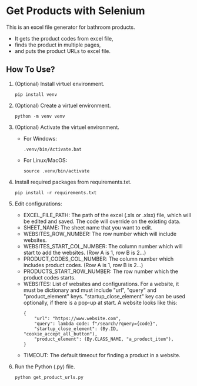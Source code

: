 # Get Products with Selenium

This is an excel file generator for bathroom products.

-   It gets the product codes from excel file,
-   finds the product in multiple pages,
-   and puts the product URLs to excel file.

## How To Use?

1. (Optional) Install virtuel environment.
    ```
    pip install venv
    ```
2. (Optional) Create a virtuel environment.
    ```
    python -m venv venv
    ```
3. (Optional) Activate the virtuel environment.
    - For Windows:
        ```
        .venv/bin/Activate.bat
        ```
    - For Linux/MacOS:
        ```
        source .venv/bin/activate
        ```
4. Install required packages from requirements.txt.
    ```
    pip install -r requirements.txt
    ```
5. Edit configurations:

    - EXCEL_FILE_PATH: The path of the excel (.xls or .xlsx) file, which will be edited and saved. The code will override on the existing data.
    - SHEET_NAME: The sheet name that you want to edit.
    - WEBSITES_ROW_NUMBER: The row number which will include websites.
    - WEBSITES_START_COL_NUMBER: The column number which will start to add the websites. (Row A is 1, row B is 2...)
    - PRODUCT_CODES_COL_NUMBER: The column number which includes product codes. (Row A is 1, row B is 2...)
    - PRODUCTS_START_ROW_NUMBER: The row number which the product codes starts.
    - WEBSITES: List of websites and configurations. For a website, it must be dictionary and must include "url", "query" and "product_element" keys. "startup_close_element" key can be used optionally, if there is a pop-up at start. A website looks like this:
        ```
        {
            "url": "https://www.website.com",
            "query": lambda code: f"/search/?query={code}",
            "startup_close_element": (By.ID, "cookie_accept_all_button"),
            "product_element": (By.CLASS_NAME, "a_product_item"),
        }
        ```
    - TIMEOUT: The default timeout for finding a product in a website.

6. Run the Python (.py) file.
    ```
    python get_product_urls.py
    ```
